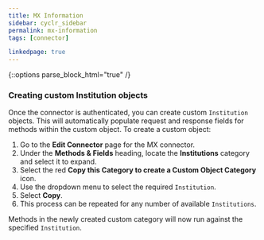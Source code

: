 ```yaml
---
title: MX Information
sidebar: cyclr_sidebar
permalink: mx-information
tags: [connector]

linkedpage: true
---
```

{::options parse_block_html="true" /}
<section class="card">

### Creating custom Institution objects

Once the connector is authenticated, you can create custom `Institution` objects. This will automatically populate request and response fields for methods within the custom object. To create a custom object:

1. Go to the **Edit Connector** page for the MX connector.
2. Under the **Methods & Fields** heading, locate the **Institutions** category and select it to expand.
3. Select the red **Copy this Category to create a Custom Object Category** icon.
4. Use the dropdown menu to select the required `Institution`.
5. Select **Copy**.
6. This process can be repeated for any number of available `Institutions`.

Methods in the newly created custom category will now run against the specified `Institution`.

</section>
